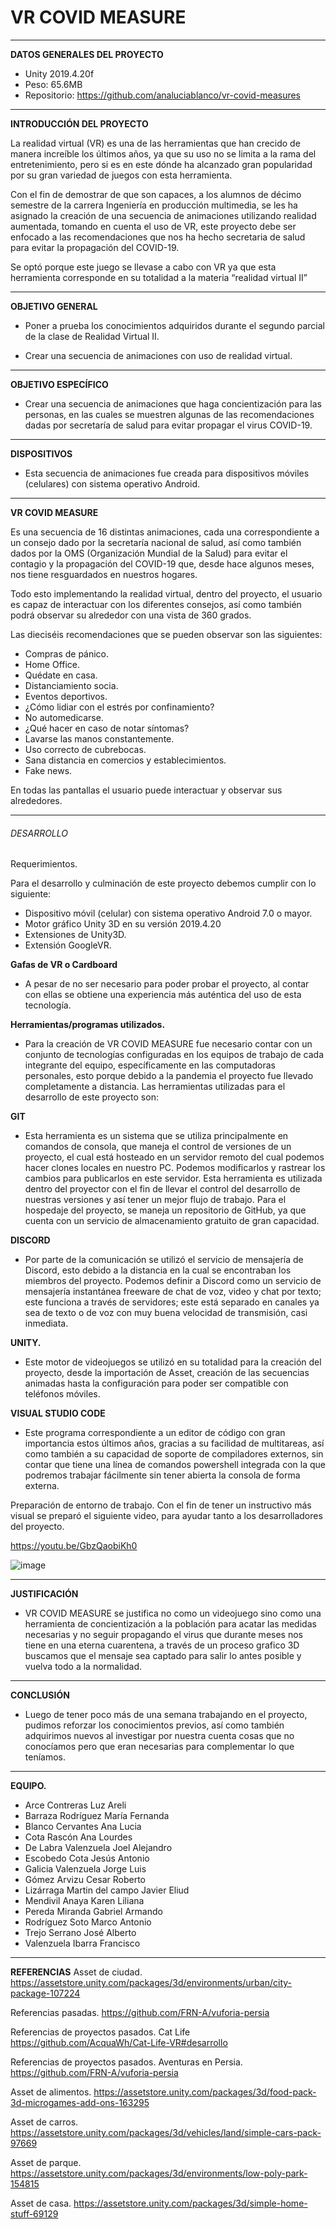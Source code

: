 # VR COVID MEASURE 

______________________________________

**DATOS GENERALES DEL PROYECTO**
- Unity 2019.4.20f
- Peso: 65.6MB
- Repositorio: https://github.com/analuciablanco/vr-covid-measures 

______________________________________

**INTRODUCCIÓN DEL PROYECTO**

La realidad virtual (VR) es una de las herramientas que han crecido de manera increíble los últimos años, ya que su uso no se limita a la rama del entretenimiento, pero si es en este dónde ha alcanzado gran popularidad por su gran variedad de juegos con esta herramienta. 

Con el fin de demostrar de que son capaces, a los alumnos de décimo semestre de la carrera Ingeniería en producción multimedia, se les ha asignado la creación de una secuencia de animaciones utilizando realidad aumentada, tomando en cuenta el uso de VR, este proyecto
debe ser enfocado a las recomendaciones que nos ha hecho secretaria de salud para evitar la propagación del COVID-19.  

Se optó porque este juego se llevase a cabo con VR ya que esta herramienta corresponde en su totalidad a la materia “realidad virtual II”

______________________________________

**OBJETIVO GENERAL**
- Poner a prueba los conocimientos adquiridos durante el segundo parcial de la clase de Realidad Virtual II.

- Crear una secuencia de animaciones con uso de realidad virtual.

______________________________________

**OBJETIVO ESPECÍFICO**
- Crear una secuencia de animaciones que haga concientización para las personas, en las cuales se muestren algunas de las recomendaciones dadas por secretaría de salud para evitar propagar el virus COVID-19.

______________________________________

**DISPOSITIVOS**
- Esta secuencia de animaciones fue creada para dispositivos móviles (celulares) con sistema operativo Android.

______________________________________

**VR COVID MEASURE**

Es una secuencia de 16 distintas animaciones, cada una correspondiente a un consejo dado por la secretaría nacional de salud, así como también dados por la OMS (Organización Mundial de la Salud) para evitar el contagio y la propagación del COVID-19 que, desde hace algunos meses, nos tiene resguardados en nuestros hogares.

Todo esto implementando la realidad virtual, dentro del proyecto, el usuario es capaz de interactuar con los diferentes consejos, así como también podrá observar su alrededor con una vista de 360 grados.

Las dieciséis recomendaciones que se pueden observar son las siguientes:

- Compras de pánico.
- Home Office.
- Quédate en casa.
- Distanciamiento socia.
- Eventos deportivos.
- ¿Cómo lidiar con el estrés por confinamiento?
- No automedicarse.
- ¿Qué hacer en caso de notar síntomas? 
- Lavarse las manos constantemente.
- Uso correcto de cubrebocas.
- Sana distancia en comercios y establecimientos. 
- Fake news.

En todas las pantallas el usuario puede interactuar y observar sus alrededores.
  
______________________________________

######  DESARROLLO 
Requerimientos.

Para el desarrollo y culminación de este proyecto debemos cumplir con lo siguiente: 
- Dispositivo móvil (celular) con sistema operativo Android 7.0 o mayor.
- Motor gráfico Unity 3D en su versión 2019.4.20
- Extensiones de Unity3D.
- Extensión GoogleVR.

**Gafas de VR o Cardboard**
- A pesar de no ser necesario para poder probar el proyecto, al contar con ellas se obtiene una experiencia más auténtica del uso de esta tecnología. 

**Herramientas/programas utilizados.**
- Para la creación de VR COVID MEASURE fue necesario contar con un conjunto de tecnologías configuradas en los equipos de trabajo de cada integrante del equipo, específicamente en las computadoras personales, esto porque debido a la pandemia el proyecto fue llevado completamente a distancia. Las herramientas utilizadas para el desarrollo de este proyecto son:

**GIT** 
- Esta herramienta es un sistema que se utiliza principalmente en comandos de consola, que maneja el control de versiones de un proyecto, el cual está hosteado en un servidor remoto del cual podemos hacer clones locales en nuestro PC. Podemos modificarlos y rastrear los cambios para publicarlos en este servidor. Esta herramienta es utilizada dentro del proyector con el fin de llevar el control del desarrollo de nuestras versiones y así tener un mejor flujo de trabajo. Para el hospedaje del proyecto, se maneja un repositorio de GitHub, ya que cuenta con un servicio de almacenamiento gratuito de gran capacidad.

**DISCORD** 
- Por parte de la comunicación se utilizó el servicio de mensajería de Discord, esto debido a la distancia en la cual se encontraban los miembros del proyecto. Podemos definir a Discord como un servicio de mensajería instantánea freeware de chat de voz, video y chat por texto; este funciona a través de servidores; este está separado en canales ya sea de texto o de voz con muy buena velocidad de transmisión, casi inmediata.

**UNITY.** 
- Este motor de videojuegos se utilizó en su totalidad para la creación del proyecto, desde la importación de Asset, creación de las secuencias animadas hasta la configuración para poder ser compatible con teléfonos móviles.

**VISUAL STUDIO CODE**
- Este programa correspondiente a un editor de código con gran importancia estos últimos años, gracias a su facilidad de multitareas, así como también a su capacidad de soporte de compiladores externos, sin contar que tiene una línea de comandos powershell integrada con la que podremos trabajar fácilmente sin tener abierta la consola de forma externa.

Preparación de entorno de trabajo.
Con el fin de tener un instructivo más visual se preparó el siguiente video, para ayudar tanto a los desarrolladores del proyecto.

https://youtu.be/GbzQaobiKh0 

![image](https://user-images.githubusercontent.com/42253323/112255944-71bd3700-8c20-11eb-808b-90fe691e6fca.png)

______________________________________

**JUSTIFICACIÓN**
- VR COVID MEASURE se justifica no como un videojuego sino como una herramienta de concientización a la población para acatar las medidas necesarias y no seguir propagando el virus que durante meses nos tiene en una eterna cuarentena, a través de un proceso grafico 3D buscamos que el mensaje sea captado para salir lo antes posible y vuelva todo a la normalidad.

______________________________________

**CONCLUSIÓN**
- Luego de tener poco más de una semana trabajando en el proyecto, pudimos reforzar los conocimientos previos, así como también adquirimos nuevos al investigar por nuestra cuenta cosas que no conocíamos pero que eran necesarias para complementar lo que teníamos. 

______________________________________

**EQUIPO.**

-	Arce Contreras Luz Areli
-	Barraza Rodríguez María Fernanda
-	Blanco Cervantes Ana Lucia
-	Cota Rascón Ana Lourdes
-	De Labra Valenzuela Joel Alejandro
-	Escobedo Cota Jesús Antonio
-	Galicia Valenzuela Jorge Luis
-	Gómez Arvizu Cesar Roberto
-	Lizárraga Martin del campo Javier Eliud
-	Mendivil Anaya Karen Liliana 
-	Pereda Miranda Gabriel Armando
-	Rodríguez Soto Marco Antonio
-	Trejo Serrano José Alberto
-	Valenzuela Ibarra Francisco

______________________________________

**REFERENCIAS**
Asset de ciudad.
https://assetstore.unity.com/packages/3d/environments/urban/city-package-107224 

Referencias pasadas.
https://github.com/FRN-A/vuforia-persia 

Referencias de proyectos pasados. Cat Life
https://github.com/AcquaWh/Cat-Life-VR#desarrollo 

Referencias de proyectos pasados.  Aventuras en Persia.
https://github.com/FRN-A/vuforia-persia 

Asset de alimentos.
https://assetstore.unity.com/packages/3d/food-pack-3d-microgames-add-ons-163295 

Asset de carros.
https://assetstore.unity.com/packages/3d/vehicles/land/simple-cars-pack-97669 

Asset de parque.
https://assetstore.unity.com/packages/3d/environments/low-poly-park-154815 

Asset de casa.
https://assetstore.unity.com/packages/3d/simple-home-stuff-69129

